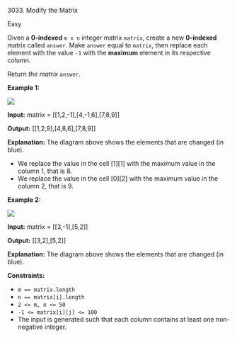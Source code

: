 3033\. Modify the Matrix

Easy

Given a **0-indexed** `m x n` integer matrix `matrix`, create a new **0-indexed** matrix called `answer`. Make `answer` equal to `matrix`, then replace each element with the value `-1` with the **maximum** element in its respective column.

Return _the matrix_ `answer`.

**Example 1:**

![](https://leetcode-in-java.github.io/src/main/java/g3001_3100/s3033_modify_the_matrix/matrix1.png)

**Input:** matrix = [[1,2,-1],[4,-1,6],[7,8,9]]

**Output:** [[1,2,9],[4,8,6],[7,8,9]]

**Explanation:** The diagram above shows the elements that are changed (in blue). 
- We replace the value in the cell [1][1] with the maximum value in the column 1, that is 8. 
- We replace the value in the cell [0][2] with the maximum value in the column 2, that is 9.

**Example 2:**

![](https://leetcode-in-java.github.io/src/main/java/g3001_3100/s3033_modify_the_matrix/matrix2.png)

**Input:** matrix = [[3,-1],[5,2]]

**Output:** [[3,2],[5,2]]

**Explanation:** The diagram above shows the elements that are changed (in blue).

**Constraints:**

*   `m == matrix.length`
*   `n == matrix[i].length`
*   `2 <= m, n <= 50`
*   `-1 <= matrix[i][j] <= 100`
*   The input is generated such that each column contains at least one non-negative integer.
